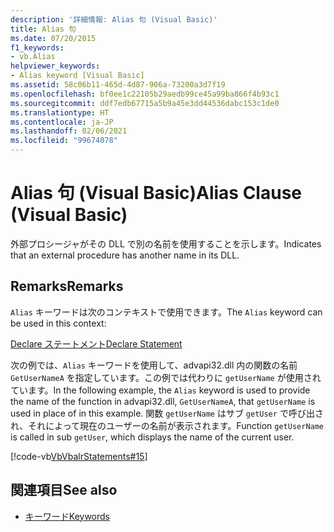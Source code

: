 ```yaml
---
description: '詳細情報: Alias 句 (Visual Basic)'
title: Alias 句
ms.date: 07/20/2015
f1_keywords:
- vb.Alias
helpviewer_keywords:
- Alias keyword [Visual Basic]
ms.assetid: 58c06b11-465d-4d87-906a-73200a3d7f19
ms.openlocfilehash: bf0ee1c22105b29aedb99ce45a99ba866f4b93c1
ms.sourcegitcommit: ddf7edb67715a5b9a45e3dd44536dabc153c1de0
ms.translationtype: HT
ms.contentlocale: ja-JP
ms.lasthandoff: 02/06/2021
ms.locfileid: "99674078"
---
```

# <a name="alias-clause-visual-basic"></a><span data-ttu-id="d6c99-103">Alias 句 (Visual Basic)</span><span class="sxs-lookup"><span data-stu-id="d6c99-103">Alias Clause (Visual Basic)</span></span>

<span data-ttu-id="d6c99-104">外部プロシージャがその DLL で別の名前を使用することを示します。</span><span class="sxs-lookup"><span data-stu-id="d6c99-104">Indicates that an external procedure has another name in its DLL.</span></span>  
  
## <a name="remarks"></a><span data-ttu-id="d6c99-105">Remarks</span><span class="sxs-lookup"><span data-stu-id="d6c99-105">Remarks</span></span>  

 <span data-ttu-id="d6c99-106">`Alias` キーワードは次のコンテキストで使用できます。</span><span class="sxs-lookup"><span data-stu-id="d6c99-106">The `Alias` keyword can be used in this context:</span></span>  
  
 [<span data-ttu-id="d6c99-107">Declare ステートメント</span><span class="sxs-lookup"><span data-stu-id="d6c99-107">Declare Statement</span></span>](declare-statement.md)  
  
 <span data-ttu-id="d6c99-108">次の例では、`Alias` キーワードを使用して、advapi32.dll 内の関数の名前 `GetUserNameA` を指定しています。この例では代わりに `getUserName` が使用されています。</span><span class="sxs-lookup"><span data-stu-id="d6c99-108">In the following example, the `Alias` keyword is used to provide the name of the function in advapi32.dll, `GetUserNameA`, that `getUserName` is used in place of in this example.</span></span> <span data-ttu-id="d6c99-109">関数 `getUserName` はサブ `getUser` で呼び出され、それによって現在のユーザーの名前が表示されます。</span><span class="sxs-lookup"><span data-stu-id="d6c99-109">Function `getUserName` is called in sub `getUser`, which displays the name of the current user.</span></span>  
  
 [!code-vb[VbVbalrStatements#15](~/samples/snippets/visualbasic/VS_Snippets_VBCSharp/VbVbalrStatements/VB/Class1.vb#15)]  
  
## <a name="see-also"></a><span data-ttu-id="d6c99-110">関連項目</span><span class="sxs-lookup"><span data-stu-id="d6c99-110">See also</span></span>

- [<span data-ttu-id="d6c99-111">キーワード</span><span class="sxs-lookup"><span data-stu-id="d6c99-111">Keywords</span></span>](../keywords/index.md)
